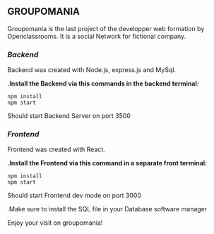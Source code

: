 ## **GROUPOMANIA**

Groupomania is the last project of the developper web formation by Openclassrooms.
It is a social Network for fictional company.


### ***Backend***

Backend was created with Node.js, express.js and MySql.

  **.Install the Backend via this commands in the backend terminal:** 

    npm install
    npm start
    
 Should start Backend Server on port 3500


### ***Frontend***

Frontend was created with React.

**.Install the Frontend via this command in a separate front terminal:** 

    npm install
    npm start
 
 Should start Frontend dev mode on port 3000 
 


.Make sure to install the SQL file in your Database software manager



 

Enjoy your visit on groupomania!
